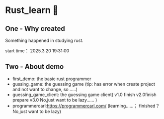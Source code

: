 # Rust_learn  📖

## One - Why created
 
Something happened in studying rust.

start time： 2025.3.20 19:31:00

## Two  -  About demo
   - first_demo: the basic rust programmer
   - gussing_game: the guessing game (tip: has error when create project and not want to change, so .....)
   - guessing_game_client: the guessing game client( v1.0 finish v2.0finish prepare v3.0  No,just want to be lazy...... )
   - programmercarl:https://programmercarl.com/ (learning......； finished？No,just want to be lazy)